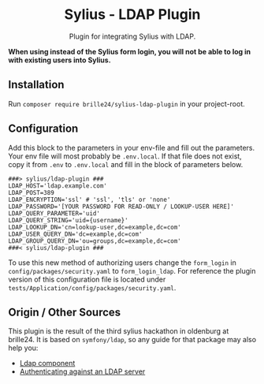 <h1 align="center">Sylius - LDAP Plugin</h1>

<p align="center">Plugin for integrating Sylius with LDAP.</p>

**When using instead of the Sylius form login, you will not be able to log in with existing users into Sylius.**

## Installation
Run `composer require brille24/sylius-ldap-plugin` in your project-root.

## Configuration

Add this block to the parameters in your env-file and fill out the parameters.
Your env file will most probably be `.env.local`. If that file does not exist, copy it from `.env` to `.env.local` and fill in the block of parameters below.

```
###> sylius/ldap-plugin ###
LDAP_HOST='ldap.example.com'
LDAP_POST=389
LDAP_ENCRYPTION='ssl' # 'ssl', 'tls' or 'none'
LDAP_PASSWORD='[YOUR PASSWORD FOR READ-ONLY / LOOKUP-USER HERE]'
LDAP_QUERY_PARAMETER='uid'
LDAP_QUERY_STRING='uid={username}'
LDAP_LOOKUP_DN='cn=lookup-user,dc=example,dc=com'
LDAP_USER_QUERY_DN='dc=example,dc=com'
LDAP_GROUP_QUERY_DN='ou=groups,dc=example,dc=com'
###< sylius/ldap-plugin ###
```

To use this new method of authorizing users change the `form_login` in `config/packages/security.yaml` to `form_login_ldap`. For reference the plugin version of this configuration file is located under `tests/Application/config/packages/security.yaml`.

## Origin / Other Sources

This plugin is the result of the third sylius hackathon in oldenburg at brille24. It is based on `symfony/ldap`, so any guide for that package may also help you:
* [Ldap component](https://symfony.com/components/Ldap)
* [Authenticating against an LDAP server](https://symfony.com/doc/current/security/ldap.html)
